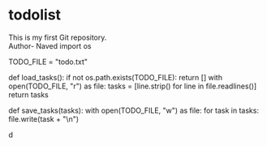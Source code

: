# todolist
This is my first Git repository.
<br>
Author- Naved
import os

TODO_FILE = "todo.txt"

def load_tasks():
    if not os.path.exists(TODO_FILE):
        return []
    with open(TODO_FILE, "r") as file:
        tasks = [line.strip() for line in file.readlines()]
    return tasks

def save_tasks(tasks):
    with open(TODO_FILE, "w") as file:
        for task in tasks:
            file.write(task + "\n")

d
